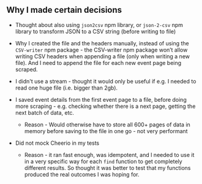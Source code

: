 ## Why I made certain decisions

* Thought about also using `json2csv` npm library, or `json-2-csv` npm library to transform JSON to a CSV string (before writing to file)

* Why I created the file and the headers manually, instead of using the `CSV-writer` npm package - the CSV-writer npm package won’t allow writing CSV headers when appending a file (only when writing a new file). And I need to append the file for each new event page being scraped.

* I didn't use a stream - thought it would only be useful if e.g. I needed to read one huge file (i.e. bigger than 2gb).

* I saved event details from the first event page to a file, before doing more scraping - e.g. checking whether there is a next page, getting the next batch of data, etc.
  * Reason - Would otherwise have to store all 600+ pages of data in memory before saving to the file in one go - not very performant

* Did not mock Cheerio in my tests
  * Reason - it ran fast enough, was idempotent, and I needed to use it in a very specific way for each `find` function to get completely different results. So thought it was better to test that my functions produced the real outcomes I was hoping for.